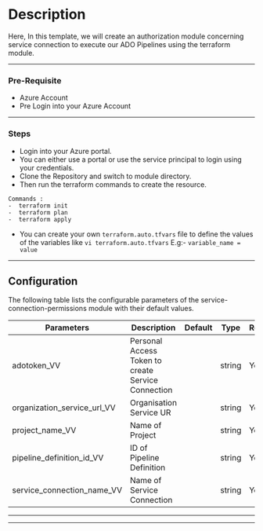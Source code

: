 # Description
Here, In this template, we will create an authorization module concerning service connection to execute our ADO Pipelines using the terraform module.

---

### Pre-Requisite
* Azure Account
* Pre Login into your Azure Account

---
### Steps
* Login into your Azure portal.
* You can either use a portal or use the service principal to login using your credentials.
* Clone the Repository and switch to module directory.
* Then run the terraform commands to create the resource.

```
Commands :
-  terraform init
-  terraform plan
-  terraform apply
```
* You can create your own `terraform.auto.tfvars` file to define the values of the variables like `vi terraform.auto.tfvars`
  E.g:-
  `variable_name = value`
---

## Configuration

The following table lists the configurable parameters of the service-connection-permissions module with their default values.

| Parameters                         | Description                                        | Default | Type   | Required |
|------------------------------------|----------------------------------------------------|---------|--------|----------|
| adotoken_VV                        | Personal Access Token to create Service Connection |         | string | Yes      |  
| organization_service_url_VV        | Organisation Service UR                            |         | string | Yes      |  
| project_name_VV                    | Name of Project                                    |         | string | Yes      |
| pipeline_definition_id_VV          | ID of Pipeline Definition                          |         | string | Yes      |
| service_connection_name_VV         | Name of Service Connection                         |         | string | Yes      |

 
---

 
---

